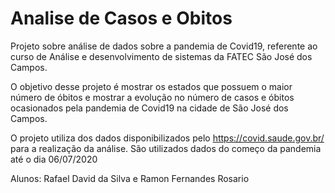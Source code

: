 # Analise de Casos e Obitos
Projeto sobre análise de dados sobre a pandemia de Covid19, referente ao curso de Análise e desenvolvimento de sistemas da FATEC São José dos Campos.

O objetivo desse projeto é mostrar os estados que possuem o maior número de óbitos e mostrar a evolução no número de casos e óbitos ocasionados pela pandemia de Covid19 na cidade de São José dos Campos.

O projeto utiliza dos dados disponibilizados pelo https://covid.saude.gov.br/ para a realização da análise.
São utilizados dados do começo da pandemia até o dia 06/07/2020

Alunos: Rafael David da Silva e Ramon Fernandes Rosario
